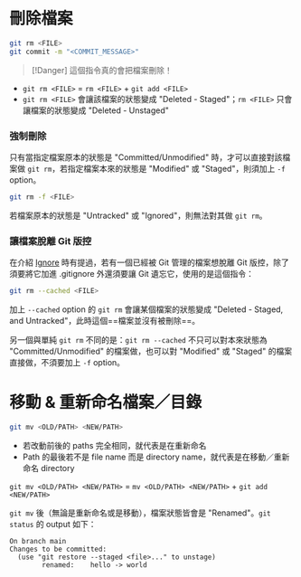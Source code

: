 # 刪除檔案

```sh
git rm <FILE>
git commit -m "<COMMIT_MESSAGE>"
```

>[!Danger]
>這個指令真的會把檔案刪除！

- `git rm <FILE>` = `rm <FILE>` + `git add <FILE>`
- `git rm <FILE>` 會讓該檔案的狀態變成 "Deleted - Staged"；`rm <FILE>` 只會讓檔案的狀態變成 "Deleted - Unstaged"

### 強制刪除

只有當指定檔案原本的狀態是 "Committed/Unmodified" 時，才可以直接對該檔案做 `git rm`，若指定檔案本來的狀態是 "Modified" 或 "Staged"，則須加上 `-f` option。

```sh
git rm -f <FILE>
```

若檔案原本的狀態是 "Untracked" 或 "Ignored"，則無法對其做 `git rm`。

### 讓檔案脫離 Git 版控

在介紹 [Ignore](</Tools/Git/L4 - Ignore.md#已經被管控的檔案怎麼脫身？>) 時有提過，若有一個已經被 Git 管理的檔案想脫離 Git 版控，除了須要將它加進 .gitignore 外還須要讓 Git 遺忘它，使用的是這個指令：

```sh
git rm --cached <FILE>
```

加上 `--cached` option 的 `git rm` 會讓某個檔案的狀態變成 "Deleted - Staged, and Untracked"，此時這個==檔案並沒有被刪除==。

另一個與單純 `git rm` 不同的是：`git rm --cached` 不只可以對本來狀態為 "Committed/Unmodified" 的檔案做，也可以對 "Modified" 或 "Staged" 的檔案直接做，不須要加上 `-f` option。

# 移動 & 重新命名檔案／目錄

```sh
git mv <OLD/PATH> <NEW/PATH>
```

- 若改動前後的 paths 完全相同，就代表是在重新命名
- Path 的最後若不是 file name 而是 directory name，就代表是在移動／重新命名 directory

`git mv <OLD/PATH> <NEW/PATH>` = `mv <OLD/PATH> <NEW/PATH>` + `git add <NEW/PATH>`

`git mv` 後（無論是重新命名或是移動），檔案狀態皆會是 "Renamed"。`git status` 的 output 如下：

```plaintext
On branch main
Changes to be committed:
  (use "git restore --staged <file>..." to unstage)
        renamed:    hello -> world
```
